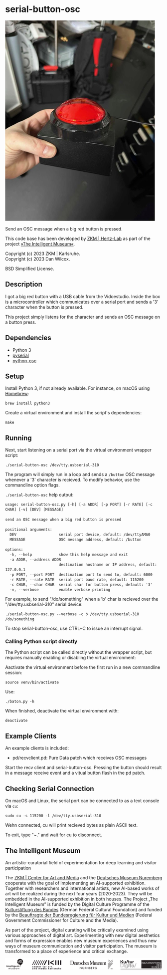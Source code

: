 serial-button-osc
=================

![red button](media/red_button.jpg)

Send an OSC message when a big red button is pressed.

This code base has been developed by [ZKM | Hertz-Lab](https://zkm.de/en/about-the-zkm/organization/hertz-lab) as part of the project [»The Intelligent Museum«](#the-intelligent-museum). 

Copyright (c) 2023 ZKM | Karlsruhe.  
Copyright (c) 2023 Dan Wilcox.  

BSD Simplified License.

Description
-----------

I got a big red button with a USB cable from the Vidoestudio. Inside the box is a microcontroller which communicates over a serial port and sends a '3' character when the button is pressed.

This project simply listens for the character and sends an OSC message on a button press.

Dependencies
------------

* Python 3
* [pyserial](https://github.com/pyserial/pyserial)
* [python-osc](https://github.com/attwad/python-osc)

Setup
-----

Install Python 3, if not already available. For instance, on macOS using [Homebrew](http://brew.sh):

```shell
brew install python3
```

Create a virtual environment and install the script's dependencies:

```shell
make
```

Running
-------

Next, start listening on a serial port via the virtual environment wrapper script:

    ./serial-button-osc /dev/tty.usbserial-310

The program will simply run in a loop and sends a `/button` OSC message whenever a '3' character is recieved. To modify behavior, use the commandline option flags.

`./serial-button-osc` help output:
~~~
usage: serial-button-osc.py [-h] [-a ADDR] [-p PORT] [-r RATE] [-c CHAR] [-v] [DEV] [MESSAGE]

send an OSC message when a big red button is pressed

positional arguments:
  DEV                   serial port device, default: /dev/ttyAMA0
  MESSAGE               OSC message address, default: /button

options:
  -h, --help            show this help message and exit
  -a ADDR, --address ADDR
                        destination hostname or IP address, default: 127.0.0.1
  -p PORT, --port PORT  destination port to send to, default: 6000
  -r RATE, --rate RATE  serial port baud rate, default: 115200
  -c CHAR, --char CHAR  serial char for button press, default: '3'
  -v, --verbose         enable verbose printing
~~~

For example, to send "/do/something" when a 'b' char is recieved over the "/dev/tty.usbserial-310" serial device:

    ./serial-button-osc.py --verbose -c b /dev/tty.usbserial-310 /do/something

To stop serial-button-osc, use CTRL+C to issue an interrupt signal.

### Calling Python script directly

The Python script can be called directly without the wrapper script, but requires manually enabling or disabling the virtual environment:

Aactivate the virtual environment before the first run in a new commandline session:

    source venv/bin/activate

Use:

    ./baton.py -h

When finished, deactivate the virtual environment with:

    deactivate

Example Clients
---------------

An example clients is included:

* pd/recvclient.pd: Pure Data patch which receives OSC messages

Start the recv client and serial-button-osc. Pressing the button should result in a message receive event and a vitual button flash in the pd patch.

Checking Serial Connection
--------------------------

On macOS and Linux, the serial port can be connected to as a text console via `cu`:

    sudo cu -s 115200 -l /dev/tty.usbserial-310

Wehn connected, cu will print recieved bytes as plain ASCII text.

To exit, type "~." and wait for cu to disconnect.

The Intelligent Museum
----------------------

An artistic-curatorial field of experimentation for deep learning and visitor participation

The [ZKM | Center for Art and Media](https://zkm.de/en) and the [Deutsches Museum Nuremberg](https://www.deutsches-museum.de/en/nuernberg/information/) cooperate with the goal of implementing an AI-supported exhibition. Together with researchers and international artists, new AI-based works of art will be realized during the next four years (2020-2023).  They will be embedded in the AI-supported exhibition in both houses. The Project „The Intelligent Museum” is funded by the Digital Culture Programme of the [Kulturstiftung des Bundes](https://www.kulturstiftung-des-bundes.de/en) (German Federal Cultural Foundation) and funded by the [Beauftragte der Bundesregierung für Kultur und Medien](https://www.bundesregierung.de/breg-de/bundesregierung/staatsministerin-fuer-kultur-und-medien) (Federal Government Commissioner for Culture and the Media).

As part of the project, digital curating will be critically examined using various approaches of digital art. Experimenting with new digital aesthetics and forms of expression enables new museum experiences and thus new ways of museum communication and visitor participation. The museum is transformed to a place of experience and critical exchange.

![Logo](media/Logo_ZKM_DMN_KSB.png)
